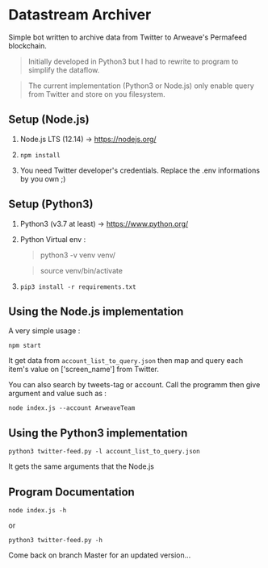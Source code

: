 # Datastream Archiver

Simple bot written to archive data from Twitter to Arweave's Permafeed blockchain.

> Initially developed in Python3 but I had to rewrite to program to simplify the dataflow. 

> The current implementation (Python3 or Node.js) only enable query from Twitter and store on you filesystem.

## Setup (Node.js)

1. Node.js LTS (12.14) -> https://nodejs.org/

2. `npm install`

3. You need Twitter developer's credentials. Replace the .env informations by you own ;)

## Setup (Python3)

1. Python3 (v3.7 at least) -> https://www.python.org/

2. Python Virtual env :

    > python3 -v venv venv/
    
    > source venv/bin/activate

3. `pip3 install -r requirements.txt`

## Using the Node.js implementation

A very simple usage :

    npm start

It get data from `account_list_to_query.json` then map and query each item's value on ['screen_name'] from Twitter.

You can also search by tweets-tag or account. Call the programm then give argument and value such as : 

    node index.js --account ArweaveTeam
    
## Using the Python3 implementation

    python3 twitter-feed.py -l account_list_to_query.json
    
It gets the same arguments that the Node.js

## Program Documentation

    node index.js -h

or

    python3 twitter-feed.py -h

Come back on branch Master for an updated version...
